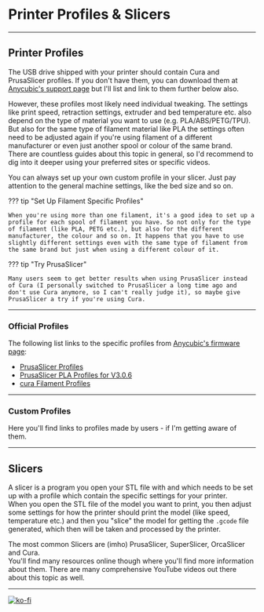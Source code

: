 <link rel=”manifest” href=”docs/manifest.webmanifest”>


# Printer Profiles & Slicers

---

## Printer Profiles

The USB drive shipped with your printer should contain Cura and PrusaSlicer profiles. If you don't have them, you can download them at [Anycubic's support page](https://www.anycubic.com/pages/firmware-software) but I'll list and link to them further below also.  

However, these profiles most likely need individual tweaking. The settings like print speed, retraction settings, extruder and bed temperature etc. also depend on the type of material you want to use (e.g. PLA/ABS/PETG/TPU). But also for the same type of filament material like PLA the settings often need to be adjusted again if you're using filament of a different manufacturer or even just another spool or colour of the same brand.  
There are countless guides about this topic in general, so I'd recommend to dig into it deeper using your preferred sites or specific videos.   

You can always set up your own custom profile in your slicer. Just pay attention to the general machine settings, like the bed size and so on.  
  
??? tip "Set Up Filament Specific Profiles"

    When you're using more than one filament, it's a good idea to set up a profile for each spool of filament you have. So not only for the type of filament (like PLA, PETG etc.), but also for the different manufacturer, the colour and so on. It happens that you have to use slightly different settings even with the same type of filament from the same brand but just when using a different colour of it.   

??? tip "Try PrusaSlicer"  

    Many users seem to get better results when using PrusaSlicer instead of Cura (I personally switched to PrusaSlicer a long time ago and don't use Cura anymore, so I can't really judge it), so maybe give PrusaSlicer a try if you're using Cura.  

  
---

### Official Profiles

The following list links to the specific profiles from [Anycubic's firmware page](https://www.anycubic.com/pages/firmware-software): 
 
 - [PrusaSlicer Profiles](https://drive.google.com/file/d/1xRKTQGgymFw3FAtVjINtNMWzweHxCR1M/view?usp=drive_link)
 - [PrusaSlicer PLA Profiles for V3.0.6](https://drive.google.com/file/d/1ZNOGmGPSo8SZ9BioIqVIY0JSXSWmNQUE/view?usp=drive_link)  
 - [cura Filament Profiles](https://drive.google.com/file/d/170L5J1IZMJ6ZVOkNt4dI0MkcvKeBq_f2/view?usp=drive_link)  

    
---

### Custom Profiles  

Here you'll find links to profiles made by users - if I'm getting aware of them.  

---

## Slicers  
<!--
In the following you'll find some short notes on the most common Slicers, which (imho) are PrusaSlicer, SuperSlicer, OrcaSlicer and Cura.   
I won't go over [Ancubic's slicer](https://www.anycubic.com/pages/anycubic-slicer) at this point though as it's based on PrusaSlicer.  
-->

A slicer is a program you open your STL file with and which needs to be set up with a profile which contain the specific settings for your printer.  
When you open the STL file of the model you want to print, you then adjust some settings for how the printer should print the model (like speed, temperature etc.) and then you "slice" the model for getting the `.gcode` file generated, which then will be taken and processed by the printer.   

The most common Slicers are (imho) PrusaSlicer, SuperSlicer, OrcaSlicer and Cura.  
You'll find many resources online though where you'll find more information about them. There are many comprehensive YouTube videos out there about this topic as well.  

<!--
---
 
### PrusaSlicer, SuperSlicer, OrcaSlicer 
PrusaSlicer (initially based on "Slic3r") and it derivates like SuperSlicer and OrcaSlicer are my personal favourites after using Cura for some time.  

If you need it, you can find [Anycubic's PrusaSlicer Usage Instructions V1.1 here](https://cdn.shopify.com/s/files/1/0245/5519/2380/files/PrusaSlicer_Usage_Instructions_V1.1_EN.pdf?v=1685695259).

Of course all slicers have many functionalities to finetune and control the output - you can even choose between different patterns for the top layer finish. They're all pretty identical overall, yet they differ in certain functions. One of them being worth mentioned is a *handy set of calibration tools that comes with SuperSlicer and OrcaSlicer*. This function actually guides you step by step through the calibration process and allows you to generate calibration models like temperature or retraction towers with individual settings by just a few clicks.  

Make sure to enable the optional "Arachne Engine" (Print Settings -> Perimeters) as it improves the quality of the printed parts. 

---

### Cura  
Cura is probably the most commonly known slicer.  
If you check support page of Anycubic or if you have a look at the content of the microSD card that was shipped with the printer, you'll probably find an *outdated* version of Cura and some printer profiles for it. 
-->

---

[![ko-fi](https://ko-fi.com/img/githubbutton_sm.svg)](https://ko-fi.com/U6U5NPB51)  

